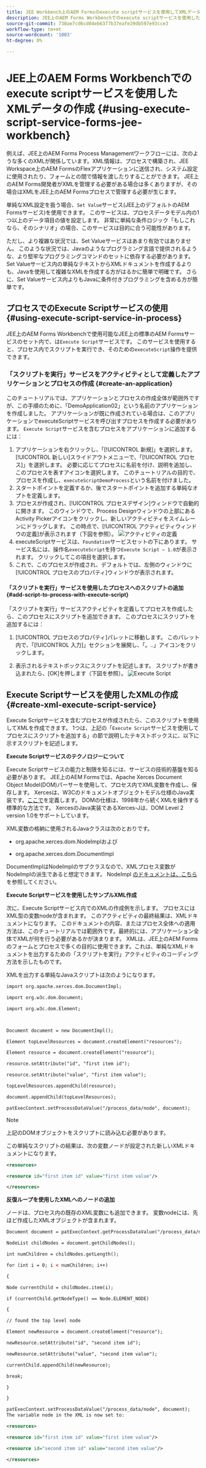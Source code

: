 ```yaml
---
title: JEE Workbench上のAEM Formsのexecute scriptサービスを使用してXMLデータを作成する方法を教えてください。
description: JEE上のAEM Forms Workbenchでのexecute scriptサービスを使用したXMLデータの作成
source-git-commit: 730ae7cd6cd04eb6377b37eafe29db597e93cce3
workflow-type: tm+mt
source-wordcount: '1003'
ht-degree: 0%

---
```


# JEE上のAEM Forms Workbenchでのexecute scriptサービスを使用したXMLデータの作成 {#using-execute-script-service-forms-jee-workbench}

例えば、JEE上のAEM Forms Process Managementワークフローには、次のような多くのXMLが関係しています。XML情報は、プロセスで構築され、JEE Workspace上のAEM FormsのFlexアプリケーションに送信され、システム設定に使用されたり、フォームとの間で情報を渡したりすることができます。 JEE上のAEM Forms開発者がXMLを管理する必要がある場合は多くありますが、その場合はXMLをJEE上のAEM Formsプロセスで管理する必要が生じます。

単純なXML設定を扱う場合、`Set Value`サービス(JEE上のデフォルトのAEM Formsサービス)を使用できます。 このサービスは、プロセスデータモデル内の1つ以上のデータ項目の値を設定します。 非常に単純な条件ロジック「もしこれなら、そのシナリオ」の場合、このサービスは目的に合う可能性があります。

ただし、より複雑な状況では、Set Valueサービスはあまり有効ではありません。 このような状況では、Javaのようなプログラミング言語で提供されるような、より堅牢なプログラミングコマンドのセットに依存する必要があります。 Set Valueサービス内の単純なテキストからXMLドキュメントを作成するよりも、Javaを使用して複雑なXMLを作成する方がはるかに簡単で明確です。 さらに、Set Valueサービス内よりもJavaに条件付きプログラミングを含める方が簡単です。

## プロセスでのExecute Scriptサービスの使用 {#using-execute-script-service-in-process}

JEE上のAEM Forms Workbenchで使用可能なJEE上の標準のAEM Formsサービスのセット内で、は`Execute Script`サービスです。 このサービスを使用すると、プロセス内でスクリプトを実行でき、そのための`executeScript`操作を提供できます。

### 「スクリプトを実行」サービスをアクティビティとして定義したアプリケーションとプロセスの作成 {#create-an-application}

このチュートリアルでは、アプリケーションとプロセスの作成全体が範囲外ですが、この手順のために、「DemoApplication02」という名前のアプリケーションを作成しました。 アプリケーションが既に作成されている場合は、このアプリケーションでexecuteScriptサービスを呼び出すプロセスを作成する必要があります。 `Execute Script`サービスを含むプロセスをアプリケーションに追加するには：

1. アプリケーションを右クリックし、「[!UICONTROL 新規]」を選択します。 [!UICONTROL 新しい]スライドアウトメニューで、「[!UICONTROL プロセス]」を選択します。 必要に応じてプロセスに名前を付け、説明を追加し、このプロセスを表すアイコンを選択します。 このチュートリアルの目的で、プロセスを作成し、`executeScriptDemoProcess`という名前を付けました。
1. スタートポイントを定義するか、後でスタートポイントを追加する単純なオプトを定義します。
1. プロセスが作成され、[!UICONTROL プロセスデザイン]ウィンドウで自動的に開きます。 このウィンドウで、Process Designウィンドウの上部にあるActivity Pickerアイコンをクリックし、新しいアクティビティをスイムレーンにドラッグします。 この時点で、[!UICONTROL アクティビティウィンドウの定義]が表示されます（下図を参照）。
   ![アクティビティの定義](assets/define-activity.jpg)
1. executeScriptサービスは、`Foundation`サービスセットの下にあります。 サービス名には、操作名`executeScript`を持つ`Execute Script – 1.0`が表示されます。 クリックしてこの項目を選択します。
1. これで、このプロセスが作成され、デフォルトでは、左側のウィンドウに[!UICONTROL プロセスのプロパティ]ウィンドウが表示されます。

#### 「スクリプトを実行」サービスを使用したプロセスへのスクリプトの追加 {#add-script-to-process-with-execute-script}

「スクリプトを実行」サービスアクティビティを定義してプロセスを作成したら、このプロセスにスクリプトを追加できます。 このプロセスにスクリプトを追加するには：

1. [!UICONTROL プロセスのプロパティ]パレットに移動します。 このパレット内で、「[!UICONTROL 入力]」セクションを展開し、「。..」アイコンをクリックします。

1. 表示されるテキストボックスにスクリプトを記述します。 スクリプトが書き込まれたら、[OK]を押します（下図を参照）。
   ![Execute Script](assets/execute-script.jpg)

## Execute Scriptサービスを使用したXMLの作成 {#create-xml-execute-script-service}

Execute Scriptサービスを含むプロセスが作成されたら、このスクリプトを使用してXMLを作成できます。 1つは、上記の「`Execute Script`サービスを使用してプロセスにスクリプトを追加する」の節で説明したテキストボックスに、以下に示すスクリプトを記述します。

**Execute Scriptサービスのテクノロジーについて**

Execute Scriptサービスの能力と制限を知るには、サービスの技術的基盤を知る必要があります。 JEE上のAEM Formsでは、Apache Xerces Document Object Model(DOM)パーサーを使用して、プロセス内でXML変数を作成し、保存します。 Xercesは、W3Cのドキュメントオブジェクトモデル仕様のJava実装です。[ここで](https://dom.spec.whatwg.org/)を定義します。 DOMの仕様は、1998年から続くXMLを操作する標準的な方法です。 XercesのJava実装であるXerces-Jは、DOM Level 2 version 1.0をサポートしています。

XML変数の格納に使用されるJavaクラスは次のとおりです。

* org.apache.xerces.dom.NodeImplおよび

* org.apache.xerces.dom.DocumentImpl

DocumentImplはNodeImplのサブクラスなので、XMLプロセス変数がNodeImplの派生であると想定できます。 NodeImpl [のドキュメントは、こちら](http://xerces.apache.org/xerces-j/apiDocs/org/apache/xerces/dom/NodeImpl.html)を参照してください。

**Execute Scriptサービスを使用したサンプルXML作成**

次に、Execute Scriptサービス内でのXMLの作成例を示します。 プロセスにはXML型の変数nodeが含まれます。 このアクティビティの最終結果は、XMLドキュメントになります。 このドキュメントの内容、またはプロセス全体への適用方法は、このチュートリアルでは範囲外です。最終的には、アプリケーション全体でXMLが何を行う必要があるかが決まります。 XMLは、JEE上のAEM Formsのフォームとプロセスで多くの目的に使用できます。これは、単純なXMLドキュメントを出力するための「スクリプトを実行」アクティビティのコーディング方法を示したものです。

XMLを出力する単純なJavaスクリプトは次のようになります。

```xml
import org.apache.xerces.dom.DocumentImpl;

import org.w3c.dom.Document;

import org.w3c.dom.Element;



Document document = new DocumentImpl();

Element topLevelResources = document.createElement("resources");

Element resource = document.createElement("resource");

resource.setAttribute("id", "first item id");

resource.setAttribute("value", "first item value");

topLevelResources.appendChild(resource);

document.appendChild(topLevelResources);

patExecContext.setProcessDataValue("/process_data/node", document);
```

>[!NOTE]
>
>上記のDOMオブジェクトをスクリプトに読み込む必要があります。

この単純なスクリプトの結果は、次の変数ノードが設定された新しいXMLドキュメントになります。

```xml
<resources>

<resource id="first item id" value="first item value"/>

</resources>
```

**反復ループを使用したXMLへのノードの追加**

ノードは、プロセス内の既存のXML変数にも追加できます。 変数nodeには、先ほど作成したXMLオブジェクトが含まれます。

```xml
Document document = patExecContext.getProcessDataValue("/process_data/node");

NodeList childNodes = document.getChildNodes();

int numChildren = childNodes.getLength();

for (int i = 0; i < numChildren; i++)

{

Node currentChild = childNodes.item(i);

if (currentChild.getNodeType() == Node.ELEMENT_NODE)

{

// found the top level node

Element newResource = document.createElement("resource");

newResource.setAttribute("id", "second item id");

newResource.setAttribute("value", "second item value");

currentChild.appendChild(newResource);

break;

}

}

patExecContext.setProcessDataValue("/process_data/node", document);
The variable node in the XML is now set to:

<resources> 

<resource id="first item id" value="first item value"/> 

<resource id="second item id" value="second item value"/> 

</resources>
```



